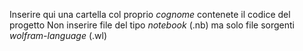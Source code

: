 Inserire qui una cartella col proprio *cognome* contenete il codice del progetto
Non inserire file del tipo *notebook* (.nb) ma solo file sorgenti *wolfram-language* (.wl)
